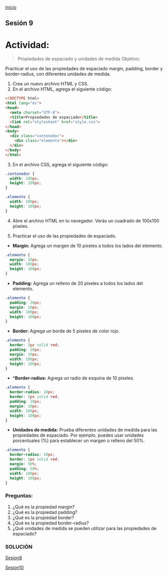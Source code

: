 <!-- No borrar o modificar -->
[Inicio](./index.md)

## Sesión 9 


# Actividad: 
>Propiedades de espaciado y unidades de medida
Objetivo:

Practicar el uso de las propiedades de espaciado margin, padding, border y border-radius, con diferentes unidades de medida.

1. Crea un nuevo archivo HTML y CSS.
2. En el archivo HTML, agrega el siguiente código:

```HTML
<!DOCTYPE html>
<html lang="es">
<head>
  <meta charset="UTF-8">
  <title>Propiedades de espaciado</title>
  <link rel="stylesheet" href="style.css">
</head>
<body>
  <div class="contenedor">
    <div class="elemento"></div>
  </div>
</body>
</html>
```

3. En el archivo CSS, agrega el siguiente código:
```CSS
.contenedor {
  width: 200px;
  height: 200px;
}

.elemento {
  width: 100px;
  height: 100px;
}
```
4. Abre el archivo HTML en tu navegador. Verás un cuadrado de 100x100 píxeles.

5. Practicar el uso de las propiedades de espaciado.

* **Margin:** Agrega un margen de 10 píxeles a todos los lados del elemento.
```CSS
.elemento {
  margin: 10px;
  width: 100px;
  height: 100px;
}
```
* **Padding:** Agrega un relleno de 20 píxeles a todos los lados del elemento.
```CSS
.elemento {
  padding: 20px;
  margin: 10px;
  width: 100px;
  height: 100px;
}
```

* **Border:** Agrega un borde de 5 píxeles de color rojo.
```CSS
.elemento {
  border: 5px solid red;
  padding: 20px;
  margin: 10px;
  width: 100px;
  height: 100px;
}
```
* ***Border-radius:** Agrega un radio de esquina de 10 píxeles.
```CSS
.elemento {
  border-radius: 10px;
  border: 5px solid red;
  padding: 20px;
  margin: 10px;
  width: 100px;
  height: 100px;
}
```
* **Unidades de medida:** Prueba diferentes unidades de medida para las propiedades de espaciado. Por ejemplo, puedes usar unidades porcentuales (%) para establecer un margen o relleno del 50%.
```CSS
.elemento {
  border-radius: 10px;
  border: 5px solid red;
  margin: 50%;
  padding: 50%;
  width: 100px;
  height: 100px;
}
```
### Preguntas:

1. ¿Qué es la propiedad margin?
2. ¿Qué es la propiedad padding?
3. ¿Qué es la propiedad border?
4. ¿Qué es la propiedad border-radius?
5. ¿Qué unidades de medida se pueden utilizar para las propiedades de espaciado?

### SOLUCIÓN



[Sesion8](https://xeduark.github.io/Evidencias_introduccion_a_la_programacion/sesion8.html)


[Sesion10](https://xeduark.github.io/Evidencias_introduccion_a_la_programacion/sesion10.html)






